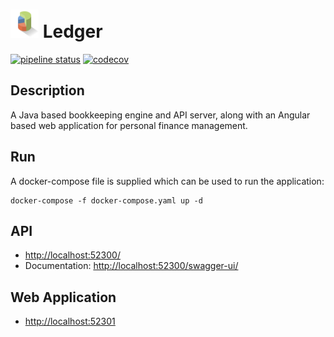 <h1><img src="meta/project-icon.png" alt="logo" width="45" height="45"> Ledger</h1>

[![pipeline status](https://gitlab.com/rollenwiese/ledger/badges/master/pipeline.svg)](https://gitlab.com/rollenwiese/ledger/commits/master)
[![codecov](https://codecov.io/gl/flyingfishflash/ledger/branch/\x6d6173746572/graph/badge.svg?token=EU8Y9HRH58)](https://codecov.io/gl/flyingfishflash/ledger)
## Description

A Java based bookkeeping engine and API server, along with an Angular based web application for personal finance management.


## Run
A docker-compose file is supplied which can be used to run the application:
```shell
docker-compose -f docker-compose.yaml up -d
```
## API

* [http://localhost:52300/](http://localhost:52300/api/)
* Documentation: [http://localhost:52300/swagger-ui/](http://localhost:52300/swagger-ui/)

## Web Application

* [http://localhost:52301](https://localhost:52301)
